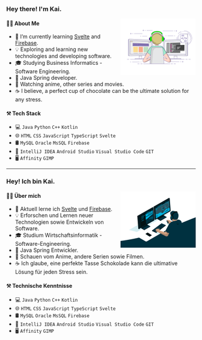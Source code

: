 ### Hey there! I'm Kai.

<img align="right" alt="GIF" src="https://raw.githubusercontent.com/Akito3110/Akito3110/main/dev_00.gif" width="200"/>

#### :man_office_worker: About Me

- :telescope: I’m currently learning [Svelte](https://svelte.dev/) and [Firebase](https://firebase.google.com/).
- :bulb: Exploring and learning new technologies and developing software.
- :mortar_board: Studying Business Informatics - Software Engineering.
- :briefcase: Java Spring developer.
- :movie_camera: Watching anime, other series and movies.
- :coffee: I believe, a perfect cup of chocolate can be the ultimate solution for any stress.

#### :hammer_and_pick: Tech Stack

- :computer: `Java` `Python` `C++` `Kotlin`
- :globe_with_meridians: `HTML` `CSS` `JavaScript` `TypeScript` `Svelte`
- :oil_drum: `MySQL` `Oracle` `MsSQL` `Firebase`
- :wrench: `IntelliJ IDEA` `Android Studio` `Visual Studio Code` `GIT`
- :desktop_computer: `Affinity` `GIMP`

---

### Hey! Ich bin Kai.

<img align="right" alt="GIF" src="https://raw.githubusercontent.com/Akito3110/Akito3110/main/dev_01.gif" width="200"/>

#### :man_office_worker: Über mich

- :telescope: Aktuell lerne ich [Svelte](https://svelte.dev/) und [Firebase](https://firebase.google.com/).
- :bulb: Erforschen und Lernen neuer Technologien sowie Entwickeln von Software.
- :mortar_board: Studium Wirtschaftsinformatik - Software-Engineering.
- :briefcase: Java Spring Entwickler.
- :movie_camera: Schauen vom Anime, andere Serien sowie Filmen.
- :coffee: Ich glaube, eine perfekte Tasse Schokolade kann die ultimative Lösung für jeden Stress sein.

#### :hammer_and_pick: Technische Kenntnisse

- :computer: `Java` `Python` `C++` `Kotlin`
- :globe_with_meridians: `HTML` `CSS` `JavaScript` `TypeScript` `Svelte`
- :oil_drum: `MySQL` `Oracle` `MsSQL` `Firebase`
- :wrench: `IntelliJ IDEA` `Android Studio` `Visual Studio Code` `GIT`
- :desktop_computer: `Affinity` `GIMP`
